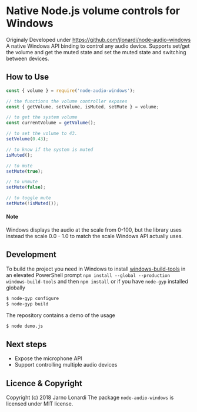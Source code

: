 # Native Node.js volume controls for Windows
Originaly Developed under https://github.com/jlonardi/node-audio-windows
A native Windows API binding to control any audio device. Supports set/get the volume and get the muted state and set the muted state and switching between devices.


## How to Use
```javascript
const { volume } = require('node-audio-windows');

// the functions the volume controller exposes
const { getVolume, setVolume, isMuted, setMute } = volume;

// to get the system volume
const currentVolume = getVolume();

// to set the volume to 43.
setVolume(0.43);

// to know if the system is muted
isMuted();

// to mute
setMute(true);

// to unmute
setMute(false);

// to toggle mute
setMute(!isMuted());
```
#### Note
Windows displays the audio at the scale from 0-100, but the library uses instead the scale 0.0 - 1.0 to match the scale Windows API actually uses.

## Development
To build the project you need in Windows to install [windows-build-tools](https://github.com/felixrieseberg/windows-build-tools) in an elevated PowerShell prompt `npm install --global --production windows-build-tools` and then `npm install` or if you have `node-gyp` installed globally
```bash
$ node-gyp configure
$ node-gyp build
```
The repository contains a demo of the usage
```bash
$ node demo.js
```


## Next steps
 - Expose the microphone API
 - Support controlling multiple audio devices

## Licence & Copyright
Copyright (c) 2018 Jarno Lonardi
The package `node-audio-windows` is licensed under MIT license.